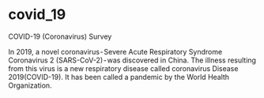 # covid_19
COVID-19 (Coronavirus) Survey


In 2019, a novel coronavirus - Severe Acute Respiratory Syndrome Coronavirus 2 (SARS-CoV-2) - was discovered in China. The illness resulting from this virus is a new respiratory disease called coronavirus Disease 2019(COVID-19). It has been called a pandemic by the World Health Organization.

